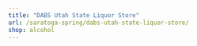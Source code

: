 ```yaml
---
title: "DABS Utah State Liquor Store"
url: /saratoga-spring/dabs-utah-state-liquor-store/
shop: alcohol
---
```

